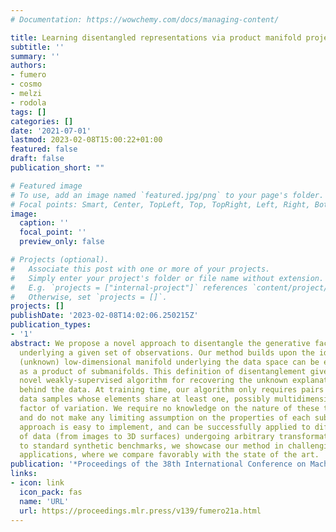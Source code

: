 ```yaml
---
# Documentation: https://wowchemy.com/docs/managing-content/

title: Learning disentangled representations via product manifold projection
subtitle: ''
summary: ''
authors:
- fumero
- cosmo
- melzi
- rodola
tags: []
categories: []
date: '2021-07-01'
lastmod: 2023-02-08T15:00:22+01:00
featured: false
draft: false
publication_short: ""

# Featured image
# To use, add an image named `featured.jpg/png` to your page's folder.
# Focal points: Smart, Center, TopLeft, Top, TopRight, Left, Right, BottomLeft, Bottom, BottomRight.
image:
  caption: ''
  focal_point: ''
  preview_only: false

# Projects (optional).
#   Associate this post with one or more of your projects.
#   Simply enter your project's folder or file name without extension.
#   E.g. `projects = ["internal-project"]` references `content/project/deep-learning/index.md`.
#   Otherwise, set `projects = []`.
projects: []
publishDate: '2023-02-08T14:02:06.250215Z'
publication_types:
- '1'
abstract: We propose a novel approach to disentangle the generative factors of variation
  underlying a given set of observations. Our method builds upon the idea that the
  (unknown) low-dimensional manifold underlying the data space can be explicitly modeled
  as a product of submanifolds. This definition of disentanglement gives rise to a
  novel weakly-supervised algorithm for recovering the unknown explanatory factors
  behind the data. At training time, our algorithm only requires pairs of non i.i.d.
  data samples whose elements share at least one, possibly multidimensional, generative
  factor of variation. We require no knowledge on the nature of these transformations,
  and do not make any limiting assumption on the properties of each subspace. Our
  approach is easy to implement, and can be successfully applied to different kinds
  of data (from images to 3D surfaces) undergoing arbitrary transformations. In addition
  to standard synthetic benchmarks, we showcase our method in challenging real-world
  applications, where we compare favorably with the state of the art.
publication: '*Proceedings of the 38th International Conference on Machine Learning*'
links:
- icon: link
  icon_pack: fas
  name: 'URL'
  url: https://proceedings.mlr.press/v139/fumero21a.html
---
```

